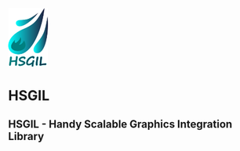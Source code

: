 <img src="other/res/logo.png?raw=true" width="16%">

# HSGIL
## HSGIL - Handy Scalable Graphics Integration Library
